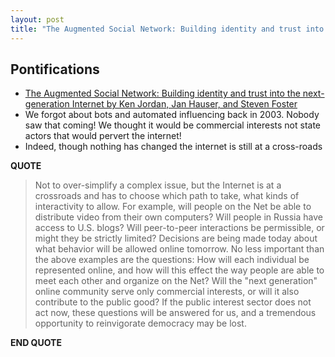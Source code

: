 ```yaml
---
layout: post
title: "The Augmented Social Network: Building identity and trust into the next-generation Internet by Ken Jordan, Jan Hauser, and Steven Foster: nothing has changed, the internet is still at a cross roads"
---
```


## Pontifications

* [The Augmented Social Network: Building identity and trust into the next-generation Internet by Ken Jordan, Jan Hauser, and Steven Foster](https://journals.uic.edu/ojs/index.php/fm/article/view/1068/988) 
* We forgot about bots and automated influencing back in 2003. Nobody saw that coming! We thought it would be commercial interests not state actors that would pervert the internet!
* Indeed, though nothing has changed the internet is still at a cross-roads


**QUOTE**

<blockquote>

Not to over-simplify a complex issue, but the Internet is at a crossroads and has to choose which path to take, what kinds of interactivity to allow. For example, will people on the Net be able to distribute video from their own computers? Will people in Russia have access to U.S. blogs? Will peer-to-peer interactions be permissible, or might they be strictly limited? Decisions are being made today about what behavior will be allowed online tomorrow. No less important than the above examples are the questions: How will each individual be represented online, and how will this effect the way people are able to meet each other and organize on the Net? Will the "next generation" online community serve only commercial interests, or will it also contribute to the public good? If the public interest sector does not act now, these questions will be answered for us, and a tremendous opportunity to reinvigorate democracy may be lost.

</blockquote>

**END QUOTE**


